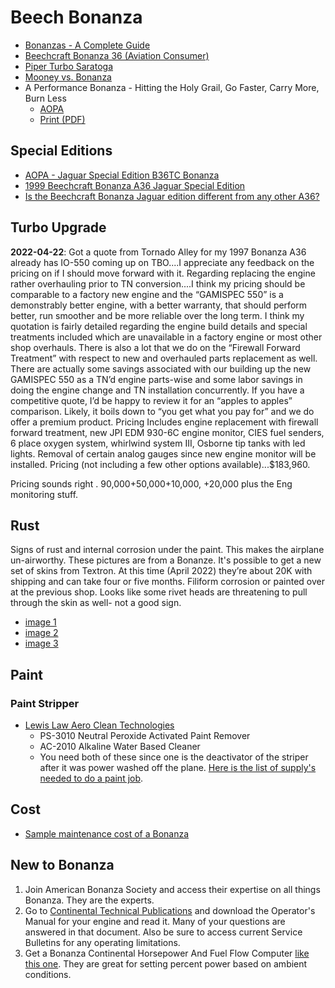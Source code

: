 # Beech Bonanza

* [Bonanzas - A Complete Guide](http://www.airbum.com/articles/ArticleBonanzaGuide.html)
* [Beechcraft Bonanza 36 (Aviation Consumer)](https://www.aviationconsumer.com/used-aircraft-guide/beech-bonanza-36-2/)
* [Piper Turbo Saratoga](https://www.aopa.org/go-fly/aircraft-and-ownership/aircraft-fact-sheets/piper-turbo-saratoga)
* [Mooney vs. Bonanza](https://www.aviationconsumer.com/aircraftreviews/mooney-versus-bonanza/)
* A Performance Bonanza - Hitting the Holy Grail, Go Faster, Carry More, Burn Less
  * [AOPA](https://www.aopa.org/news-and-media/all-news/2005/january/pilot/a-performance-bonanza)
  * [Print (PDF)](https://aeroresourcesinc.com/uploads/200501-1980-89%20Beech%20Bonanza%20B36TC%20-%20Modified.pdf)

## Special Editions

* [AOPA - Jaguar Special Edition B36TC Bonanza](https://www.aopa.org/news-and-media/all-news/2000/january/pilot/jaguar-special-edition-b36tc-bonanza)
* [1999 Beechcraft Bonanza A36 Jaguar Special Edition](https://norfolkaviation.com/listings/1999-beechcraft-bonanza-a36-jaguar-special-edition/)
* [Is the Beechcraft Bonanza Jaguar edition different from any other A36?](https://aviation.stackexchange.com/questions/34306/is-the-beechcraft-bonanza-jaguar-edition-different-from-any-other-a36)

## Turbo Upgrade

**2022-04-22**: Got a quote from Tornado Alley for my 1997 Bonanza A36 already has IO-550 coming up on TBO....I appreciate any feedback on the pricing on if I should move forward with it.
Regarding replacing the engine rather overhauling prior to TN conversion....I think my pricing should be comparable to a factory new engine and the “GAMISPEC 550” is a demonstrably better engine, with a better warranty, that should perform better, run smoother and be more reliable over the long term. I think my quotation is fairly detailed regarding the engine build details and special treatments included which are unavailable in a factory engine or most other shop overhauls. There is also a lot that we do on the “Firewall Forward Treatment” with respect to new and overhauled parts replacement as well. There are actually some savings associated with our building up the new GAMISPEC 550 as a TN’d engine parts-wise and some labor savings in doing the engine change and TN installation concurrently. If you have a competitive quote, I’d be happy to review it for an “apples to apples” comparison. Likely, it boils down to “you get what you pay for” and we do offer a premium product.
Pricing Includes engine replacement with firewall forward treatment, new JPI EDM 930-6C engine monitor, CIES fuel senders, 6 place oxygen system, whirlwind system III, Osborne tip tanks with led lights. Removal of certain analog gauges since new engine monitor will be installed.
Pricing (not including a few other options available)...$183,960.

Pricing sounds right . 90,000+50,000+10,000, +20,000 plus the Eng monitoring stuff.

## Rust

Signs of rust and internal corrosion under the paint. This makes the airplane un-airworthy. These pictures are from a Bonanze. It's possible to get a new set of skins from Textron. At this time (April 2022) they’re about 20K with shipping and can take four or five months. Filiform corrosion or painted over at the previous shop. Looks like some rivet heads are threatening to pull through the skin as well- not a good sign.

* [image 1](/images/278738999_5563570163656606_8023491420799681575_n.jpg)
* [image 2](/images/279081577_5563569986989957_4080876544514811960_n.jpg)
* [image 3](/images/279212768_5563569970323292_4080154083397296634_n.jpg)

## Paint

### Paint Stripper

* [Lewis Law Aero Clean Technologies](https://www.aerocleantechnologies.com)
  * PS-3010 Neutral Peroxide Activated Paint Remover
  * AC-2010 Alkaline Water Based Cleaner
  * You need both of these since one is the deactivator of the striper after it was power washed off the plane. [Here is the list of supply's needed to do a paint job](/images/279481274_5482197065134272_3948434769346099040_n.jpg).

## Cost

* [Sample maintenance cost of a Bonanza](/images/279175516_10158555527077791_820165760032903506_n.jpg)

## New to Bonanza

1. Join American Bonanza Society and access their expertise on all things Bonanza. They are the experts.
2. Go to [Continental Technical Publications](https://www.continental.aero/support/maintenance-manuals.aspx?fbclid=IwAR0IiVE-A4sH07sRAfhDZb9m-8RaHi6PT0GVUGZ1UM6KADBIgjxaEdJHaTo) and download the Operator's Manual for your engine and read it. Many of your questions are answered in that document. Also be sure to access current Service Bulletins for any operating limitations.
3. Get a Bonanza Continental Horsepower And Fuel Flow Computer [like this one](https://www.ebay.com/itm/265483959322). They are great for setting percent power based on ambient conditions.
